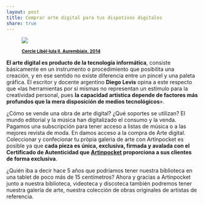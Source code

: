 ```yaml
---
layout: post
title: Comprar arte digital para tus dispotivos digitales
share: true
---
```


<figure class="text-center">
	<img src="http://www.inpocketart.com/wp-content/uploads/2014/07/3-cercle-libellula-ii-aurembiaix-2014-watermark.jpg"> 
	<figcaption> 
		<p><small><strong><a href="http://www.inpocketart.com/product/cercle-libel%C2%B7lula-ii-aurembiaix-2014/">Cercle Libèl·lula II. Aurembiaix, 2014</a></strong></small></p>
	</figcaption> 
</figure>

**El arte digital es producto de la tecnología informática**, consiste básicamente en un instrumento o procedimiento que posibilita una creación, y en ese sentido no existe diferencia entre un pincel y una paleta gráfica. El escritor y docente argentino **Diego Levis** opina a este respecto que «las herramientas por sí mismas no representan un estímulo para la creatividad personal, pues **la capacidad artística depende de factores más profundos que la mera disposición de medios tecnológicos**».

¿Cómo se vende una obra de arte digital? ¿Qué soportes se utilizan? El mundo editorial y la música han digitalizado el consumo y la venda.  Pagamos una subscripción para tener acceso a listas de música o a las mejores revista de moda. En damos acceso a la compra de Arte digital. Coleccionar y confecionar tu pròpia galeria de arte con Artinpocket es posible ya que **cada pieza es única, exclusiva, firmada y avalada con el Certificado de Autenticidad que [Artinpocket](http://www.artinpocket.cat/) proporciona a sus clientes de forma exclusiva**.

¿Quién iba a decir hace 5 años que podríamos tener nuestra biblioteca en una tablet de poco más de 15 centímetros? Ahora y gracias a Artinpocket junto a nuestra biblioteca, videoteca y discoteca también podremos tener nuestra galería de arte, nuestra colección de obras originales de artistas de referencia.